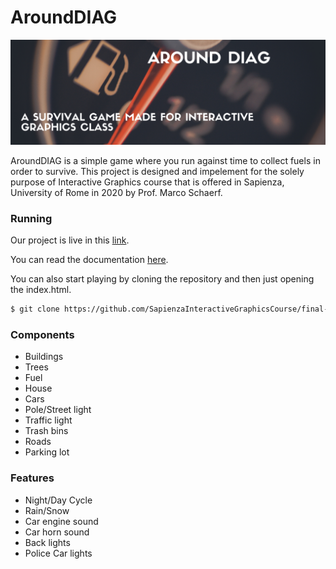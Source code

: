 # AroundDIAG
![AroundDIAG](images/aroundDIAG.png)


AroundDIAG is a simple game where you run against time to collect fuels in order to survive. This project is designed and impelement for the solely purpose of Interactive Graphics course that is offered in Sapienza, University of Rome in 2020 by Prof. Marco Schaerf. 

### Running

Our project is live in this [link](https://sapienzainteractivegraphicscourse.github.io/final-project-successors/).

You can read the documentation [here](https://github.com/SapienzaInteractiveGraphicsCourse/final-project-successors/blob/master/documentation/report.pdf).

You can also start playing by cloning the repository and then just opening the index.html.
```sh
$ git clone https://github.com/SapienzaInteractiveGraphicsCourse/final-project-successors.git
```

### Components
- Buildings
- Trees
- Fuel
- House
- Cars
- Pole/Street light
- Traffic light
- Trash bins
- Roads
- Parking lot

### Features 
- Night/Day Cycle
- Rain/Snow 
- Car engine sound 
- Car horn sound 
- Back lights 
- Police Car lights

